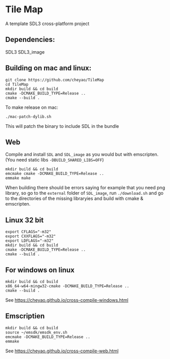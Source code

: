 # Tile Map

A template SDL3 cross-platform project

## Dependencies:
SDL3
SDL3_image

## Building on mac and linux:

```
git clone https://github.com/cheyao/TileMap
cd TileMap
mkdir build && cd build
cmake -DCMAKE_BUILD_TYPE=Release ..
cmake --build .
```
To make release on mac:
```
./mac-patch-dylib.sh
```
This will patch the binary to include SDL in the bundle

## Web 

Compile and install `SDL` and `SDL_image` as you would but with emscripten. (You need static libs `-DBUILD_SHARED_LIBS=OFF`)

```
mkdir build && cd build
emcmake cmake -DCMAKE_BUILD_TYPE=Release ..
emmake make 
```
When building there should be errors saying for example that you need png library, so go to the `external` folder of `SDL_image`, run `./download.sh` and go to the directories of the missing libraryies and build with cmake & emscripten.

## Linux 32 bit
```
export CFLAGS="-m32"
export CXXFLAGS="-m32"
export LDFLAGS="-m32"
mkdir build && cd build
cmake -DCMAKE_BUILD_TYPE=Release ..
cmake --build .
```

## For windows on linux
```
mkdir build && cd build
x86_64-w64-mingw32-cmake -DCMAKE_BUILD_TYPE=Release ..
cmake --build .
```

See https://cheyao.github.io/cross-compile-windows.html

## Emscriptien 
```
mkdir build && cd build
source ~/emsdk/emsdk_env.sh
emcmake -DCMAKE_BUILD_TYPE=Release ..
emmake
```

See https://cheyao.github.io/cross-compile-web.html
